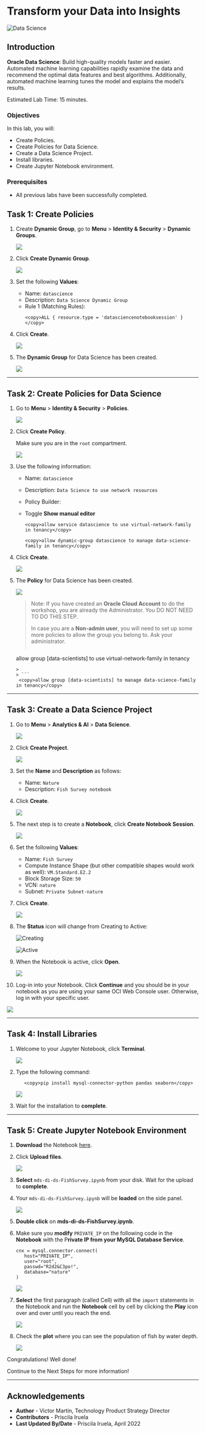 # Transform your Data into Insights

![Data Science](images/ds_banner.jpg)

## Introduction

**Oracle Data Science**: Build high-quality models faster and easier. Automated machine learning capabilities rapidly examine the data and recommend the optimal data features and best algorithms. Additionally, automated machine learning tunes the model and explains the model’s results.

[](youtube:_Z5PdpdEklI)


Estimated Lab Time: 15 minutes.

### Objectives

In this lab, you will:

- Create Policies.
- Create Policies for Data Science.
- Create a Data Science Project.
- Install libraries.
- Create Jupyter Notebook environment.

### Prerequisites

- All previous labs have been successfully completed.

## Task 1: Create Policies

1. Create **Dynamic Group**, go to **Menu** > **Identity & Security** > **Dynamic Groups**.

   ![](images/ds_dynamic_group_menu.png)

2. Click **Create Dynamic Group**.

   ![](images/ds_dynamic_group_create_button.png)

3. Set the following **Values**:

      - Name: `datascience`
      - Description: `Data Science Dynamic Group`
      - Rule 1 (Matching Rules):
         ```
         <copy>ALL { resource.type = 'datasciencenotebooksession' }</copy>
         ```

4. Click **Create**.

   ![](images/ds_dynamic_group_create.png)

5. The **Dynamic Group** for Data Science has been created.

   ![](images/ds_dynamic_group_review.png)

---

## Task 2: Create Policies for Data Science

1. Go to **Menu** > **Identity & Security** > **Policies**.

   ![](images/identity_policies_menu.png)

2. Click **Create Policy**.

   Make sure you are in the `root` compartment.

   ![](images/ds_policies_create_button.png)

3. Use the following information:

      - Name: `datascience`
      - Description: `Data Science to use network resources`
      - Policy Builder:
      - Toggle **Show manual editor**

         ```
         <copy>allow service datascience to use virtual-network-family in tenancy</copy>
         ```

         ```
         <copy>allow dynamic-group datascience to manage data-science-family in tenancy</copy>
         ```

4. Click **Create**.

   ![](images/ds_policies_create.png)

5. The **Policy** for Data Science has been created.

   ![](images/ds_policies_create_review.png)

   > Note: If you have created an **Oracle Cloud Account** to do the workshop, you are already the Administrator. You DO NOT NEED TO DO THIS STEP.
   >
   > In case you are a **Non-admin user**, you will need to set up some more policies to allow the group you belong to. Ask your administrator.
   >
   > ```
    <copy>allow group [data-scientists] to use virtual-network-family in tenancy</copy>
   ```
   >
   > ```
    <copy>allow group [data-scientists] to manage data-science-family in tenancy</copy>
   ```

---

## Task 3: Create a Data Science Project

1. Go to **Menu** > **Analytics & AI** > **Data Science**.

   ![](images/ds_menu.png)

2. Click **Create Project**.

   ![](images/ds_create_project_button.png)

3. Set the **Name** and **Description** as follows:

      - Name: `Nature`
      - Description: `Fish Survey notebook`

4. Click **Create**.

   ![](images/ds_create_project.png)

5. The next step is to create a **Notebook**, click **Create Notebook Session**.

   ![](images/ds_create_notebook.png)

6. Set the following **Values**:

      - Name: `Fish Survey`
      - Compute Instance Shape (but other compatible shapes would work as well): `VM.Standard.E2.2`
      - Block Storage Size: `50`
      - VCN: `nature`
      - Subnet: `Private Subnet-nature`

7. Click **Create**.

   ![](images/ds_create_notebook_create.png)

8. The **Status** icon will change from Creating to Active:

   ![Creating](images/datascience-creating.png)

   ![Active](images/datascience-active.png)

9. When the Notebook is active, click **Open**.

   ![](images/ds_create_notebook_open.png)

10. Log-in into your Notebook. Click **Continue** and you should be in your notebook as you are using your same OCI Web Console user. Otherwise, log in with your specific user.

   ![](images/ds_notebook_login.png)

---

## Task 4: Install Libraries

1. Welcome to your Jupyter Notebook, click **Terminal**.

   ![](images/ds_notebook_terminal.png)

2. Type the following command:

   ```
      <copy>pip install mysql-connector-python pandas seaborn</copy>
   ```

   ![](images/ds_notebook_terminal_install.png)

3. Wait for the installation to **complete**.

---

## Task 5: Create Jupyter Notebook Environment

1. **Download** the Notebook <a href="https://objectstorage.eu-frankfurt-1.oraclecloud.com/p/accWutecVkW3_TtuapnHBzeCEGkAYiFijcU4slJLVBBZwoO00Bxicgreqs1mBFGQ/n/fruktknlrefu/b/workshop-marine-life/o/mds-di-ds-FishSurvey.ipynb" target="\_blank">here</a>.

2. Click **Upload files**.

   ![](images/ds_notebook_upload.png)

3. **Select** `mds-di-ds-FishSurvey.ipynb` from your disk. Wait for the upload to **complete**.

4. Your `mds-di-ds-FishSurvey.ipynb` will be **loaded** on the side panel.

   ![](images/ds_notebook_fish_notebook.png)

5. **Double click** on **mds-di-ds-FishSurvey.ipynb**.

6. Make sure you **modify** `PRIVATE_IP` on the following code in the **Notebook** with the P**rivate IP from your MySQL Database Service**.

   ```
   cnx = mysql.connector.connect(
      host="PRIVATE_IP",
      user="root",
      passwd="R2d2&C3po!",
      database="nature"
   )
   ```

   ![](images/ds_notebook_fish_notebook_run.png)

7. **Select** the first paragraph (called Cell) with all the `import` statements in the Notebook and run the **Notebook** cell by cell by clicking the **Play** icon over and over until you reach the end.

   ![](images/ds_notebook_fish_notebook_head.png)

8. Check the **plot** where you can see the population of fish by water depth.

   ![](images/ds_notebook_fish_notebook_plot.png)

Congratulations! Well done!

Continue to the Next Steps for more information!

---

## **Acknowledgements**

- **Author** - Victor Martin, Technology Product Strategy Director
- **Contributors** - Priscila Iruela
- **Last Updated By/Date** - Priscila Iruela, April 2022